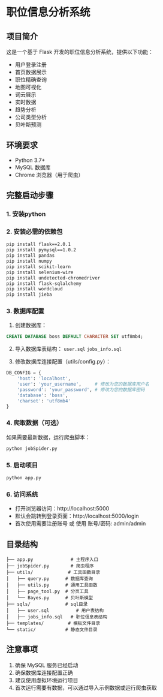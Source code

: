 # 职位信息分析系统

## 项目简介
这是一个基于 Flask 开发的职位信息分析系统，提供以下功能：
- 用户登录注册
- 首页数据展示
- 职位精确查询
- 地图可视化
- 词云展示
- 实时数据
- 趋势分析
- 公司类型分析
- 贝叶斯预测

## 环境要求
- Python 3.7+
- MySQL 数据库
- Chrome 浏览器（用于爬虫）

## 完整启动步骤

### 1. 安装python

### 2. 安装必需的依赖包
```bash
pip install flask==2.0.1
pip install pymysql==1.0.2
pip install pandas
pip install numpy
pip install scikit-learn
pip install selenium-wire
pip install undetected-chromedriver
pip install flask-sqlalchemy
pip install wordcloud
pip install jieba
```

### 3. 数据库配置
1. 创建数据库：
```sql
CREATE DATABASE boss DEFAULT CHARACTER SET utf8mb4;
```

2. 导入数据库表结构：
`user.sql`
`jobs_info.sql`

3. 修改数据库连接配置（utils/config.py）：
```python
DB_CONFIG = {
    'host': 'localhost',
    'user': 'your_username',     # 修改为您的数据库用户名
    'password': 'your_password', # 修改为您的数据库密码
    'database': 'boss',
    'charset': 'utf8mb4'
}
```

### 4. 爬取数据（可选）
如果需要最新数据，运行爬虫脚本：
```bash
python jobSpider.py
```

### 5. 启动项目
```bash
python app.py
```

### 6. 访问系统
- 打开浏览器访问：http://localhost:5000
- 默认会跳转到登录页面：http://localhost:5000/login
- 首次使用需要注册账号 或 使用 账号/密码: admin/admin

## 目录结构
```
├── app.py              # 主程序入口
├── jobSpider.py        # 爬虫程序
├── utils/             # 工具函数目录
│   ├── query.py      # 数据库查询
│   ├── utils.py      # 通用工具函数
│   ├── page_tool.py  # 分页工具
│   └── Bayes.py      # 贝叶斯模型
├── sqls/             # sql目录
│   ├── user.sql          # 用户表结构
│   ├── jobs_info.sql   # 职位信息表结构
├── templates/         # 模板文件目录
└── static/           # 静态文件目录
```

## 注意事项
1. 确保 MySQL 服务已经启动
2. 确保数据库连接配置正确
3. 建议使用虚拟环境运行项目
4. 首次运行需要有数据，可以通过导入示例数据或运行爬虫获取
